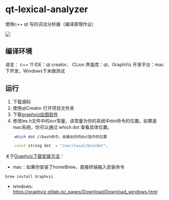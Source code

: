 # qt-lexical-analyzer
使用c++ qt 写的词法分析器（编译原理作业）

![](https://ws3.sinaimg.cn/large/006tKfTcly1fmt3gzdnnmj31ai1eimys.jpg)

## 编译环境

语言： c++ 11
IDE：qt creator、 CLion
界面库：qt、GraphViz
开发平台：mac下开发，Windows下未做测试 


## 运行

1. 下载源码
2. 使用qtCreator 打开项目文件夹
3. 下载[graphviz绘图软件](https://graphviz.gitlab.io/download/)
4. 修改lex.h文件中的`dot`常量，该常量为你的系统中dot命令的位置。如果是mac系统，你可以通过 which dot 查看具体位置。


```Bash
	which dot //bash命令，会输出你的dot指令的位置
```

```c++
	const string dot  = "/usr/local/bin/dot";
```



关于[Graphviz下载安装方法](https://graphviz.gitlab.io/download/)：

* mac：如果你安装了homeBrew，直接终端输入安装命令

```bash
brew install Graphviz
```

* windows: <https://graphviz.gitlab.io/_pages/Download/Download_windows.html>


